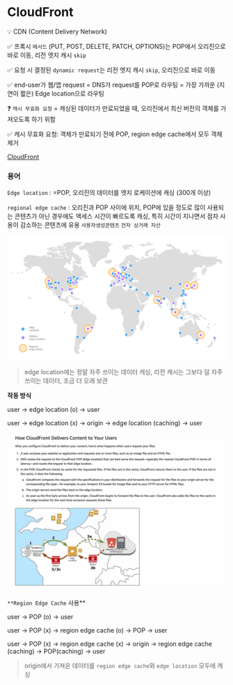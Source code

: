 # CloudFront

<aside>
💡 CDN (Content Delivery Network)

</aside>

✅ 프록시 `메서드` (PUT, POST, DELETE, PATCH, OPTIONS)는 POP에서 오리진으로 바로 이동, 리전 엣지 캐시 `skip` 

✅ 요청 시 결정된 `dynamic request`는 리전 엣지 캐시 `skip`, 오리진으로 바로 이동

✅ end-user가 웹/앱 request = DNS가 request를 POP로 라우팅 = 가장 가까운 (지연이 짧은) Edge location으로 라우팅

❓ `캐시 무효화 요청` = 캐싱된 데이터가 만료되었을 때, 오리진에서 최신 버전의 객체를 가져오도록 하기 위함

✅ 캐시 무효화 요청: 객체가 만료되기 전에 POP, region edge cache에서 모두 객체 제거

[CloudFront](https://www.notion.so/CloudFront-f3c71395fc2c4fec875116617f8b7413) 

### 용어

`Edge location` : =POP, 오리진의 데이터를 엣지 로케이션에 캐싱 (300개 이상)

`regional edge cache` : 오리진과 POP 사이에 위치, POP에 있을 정도로 많이 사용되는 콘텐츠가 아닌 경우에도 액세스 시간이 빠르도록 캐싱, 특히 시간이 지나면서 점차 사용이 감소하는 콘텐츠에 유용 `사용자생성콘텐츠` `전자 상거래 자산` 

![Untitled](CloudFront%2021d08bc723e4497a82f2c20c440f7511/Untitled.png)

> edge location에는 정말 자주 쓰이는 데이터 캐싱, 
리전 캐시는 그보다 덜 자주 쓰이는 데이터, 조금 더 오래 보관
> 

**작동 방식**

user → edge location (o) → user

user → edge location (x) → origin → edge location (caching) → user

![Untitled](CloudFront%2021d08bc723e4497a82f2c20c440f7511/Untitled%201.png)

`**Region Edge Cache` 사용**

user → POP (o) → user

user → POP (x) → region edge cache (o) → POP → user

user → POP (x) → region edge cache (x) → origin → region edge cache (caching) → POP(caching) → user

> origin에서 가져온 데이터를 `region edge cache`와 `edge location` 모두에 캐싱
>